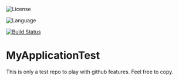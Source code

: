 ![License](https://img.shields.io/github/license/SWosnik/MyApplicationTest)

![Language](https://img.shields.io/github/languages/top/SWosnik/MyApplicationTest)

[![Build Status](https://travis-ci.com/SWosnik/MyApplicationTest.svg?branch=master)](https://travis-ci.com/SWosnik/MyApplicationTest)

# MyApplicationTest

This is only a test repo to play with github features.
Feel free to copy.